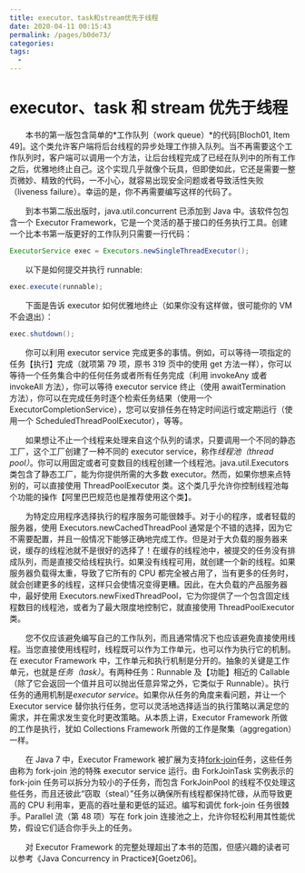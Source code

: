 ```yaml
---
title: executor、task和stream优先于线程
date: 2020-04-11 00:15:43
permalink: /pages/b0de73/
categories:
tags:
  - 
---
```

# executor、task 和 stream 优先于线程

&emsp;&emsp;本书的第一版包含简单的*工作队列（work queue）*的代码\[Bloch01, Item 49\]。这个类允许客户端将后台线程的异步处理工作排入队列。当不再需要这个工作队列时，客户端可以调用一个方法，让后台线程完成了已经在队列中的所有工作之后，优雅地终止自己。这个实现几乎就像个玩具，但即使如此，它还是需要一整页微妙、精致的代码，一不小心，就容易出现安全问题或者导致活性失败（liveness failure）。幸运的是，你不再需要编写这样的代码了。

&emsp;&emsp;到本书第二版出版时，java.util.concurrent 已添加到 Java 中。该软件包包含一个 Executor Framework，它是一个灵活的基于接口的任务执行工具。创建一个比本书第一版更好的工作队列只需要一行代码：

```java
ExecutorService exec = Executors.newSingleThreadExecutor();
```

&emsp;&emsp;以下是如何提交并执行 runnable:

```java
exec.execute(runnable);
```

&emsp;&emsp;下面是告诉 executor 如何优雅地终止（如果你没有这样做，很可能你的 VM 不会退出）：

```java
exec.shutdown();
```

&emsp;&emsp;你可以利用 executor service 完成更多的事情。例如，可以等待一项指定的任务【执行】完成（就项第 79 项，原书 319 页中的使用 get 方法一样），你可以等待一个任务集合中的任何任务或者所有任务完成（利用 invokeAny 或者 invokeAll 方法），你可以等待 executor service 终止（使用 awaitTermination 方法），你可以在完成任务时逐个检索任务结果（使用一个 ExecutorCompletionService），您可以安排任务在特定时间运行或定期运行（使用一个 ScheduledThreadPoolExecutor），等等。

&emsp;&emsp;如果想让不止一个线程来处理来自这个队列的请求，只要调用一个不同的静态工厂，这个工厂创建了一种不同的 executor service，称作*线程池（thread pool）*。你可以用固定或者可变数目的线程创建一个线程池。java.util.Executors 类包含了静态工厂，能为你提供所需的大多数 executor。然而，如果你想来点特别的，可以直接使用 ThreadPoolExecutor 类。这个类几乎允许你控制线程池每个功能的操作【阿里巴巴规范也是推荐使用这个类】。

&emsp;&emsp;为特定应用程序选择执行的程序服务可能很棘手。对于小的程序，或者轻载的服务器，使用 Executors.newCachedThreadPool 通常是个不错的选择，因为它不需要配置，并且一般情况下能够正确地完成工作。但是对于大负载的服务器来说，缓存的线程池就不是很好的选择了！在缓存的线程池中，被提交的任务没有排成队列，而是直接交给线程执行。如果没有线程可用，就创建一个新的线程。如果服务器负载得太重，导致了它所有的 CPU 都完全被占用了，当有更多的任务时，就会创建更多的线程，这样只会使情况变得更糟。因此，在大负载的产品服务器中，最好使用 Executors.newFixedThreadPool，它为你提供了一个包含固定线程数目的线程池，或者为了最大限度地控制它，就直接使用 ThreadPoolExecutor 类。

&emsp;&emsp;您不仅应该避免编写自己的工作队列，而且通常情况下也应该避免直接使用线程。当您直接使用线程时，线程既可以作为工作单元，也可以作为执行它的机制。在 executor Framework 中，工作单元和执行机制是分开的。抽象的关键是工作单元，也就是*任务（task）*。有两种任务：Runnable 及【功能】相近的 Callable（除了它会返回一个值并且可以抛出任意异常之外，它类似于 Runnable）。执行任务的通用机制是*executor service*。如果你从任务的角度来看问题，并让一个 Executor service 替你执行任务，您可以灵活地选择适当的执行策略以满足您的需求，并在需求发生变化时更改策略。从本质上讲，Executor Framework 所做的工作是执行，犹如 Collections Framework 所做的工作是聚集（aggregation）一样。

&emsp;&emsp;在 Java 7 中，Executor Framework 被扩展为支持[fork-join](https://www.ibm.com/developerworks/cn/java/j-lo-forkjoin/index.html)任务，这些任务由称为 fork-join 池的特殊 executor service 运行。由 ForkJoinTask 实例表示的 fork-join 任务可以拆分为较小的子任务，而包含 ForkJoinPool 的线程不仅处理这些任务，而且还彼此“窃取（steal）”任务以确保所有线程都保持忙碌，从而导致更高的 CPU 利用率，更高的吞吐量和更低的延迟。编写和调优 fork-join 任务很棘手。Parallel 流（第 48 项）写在 fork join 连接池之上，允许你轻松利用其性能优势，假设它们适合你手头上的任务。

&emsp;&emsp;对 Executor Framework 的完整处理超出了本书的范围，但感兴趣的读者可以参考《Java Concurrency in Practice》\[Goetz06\]。

